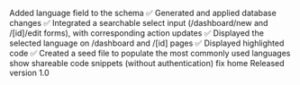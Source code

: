 Added language field to the schema ✅
Generated and applied database changes ✅
Integrated a searchable select input (/dashboard/new and /[id]/edit forms), with corresponding action updates ✅
Displayed the selected language on /dashboard and /[id] pages ✅
Displayed highlighted code ✅
Created a seed file to populate the most commonly used languages
show shareable code snippets (without authentication)
fix home
Released version 1.0
